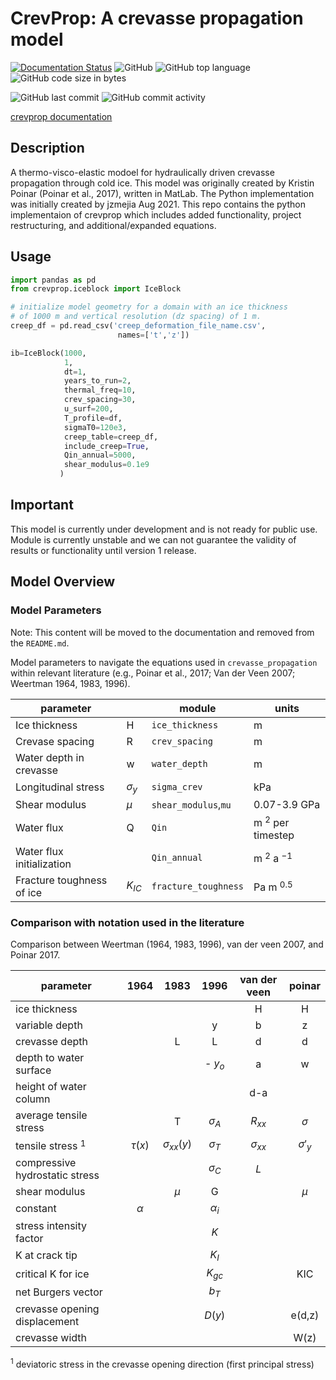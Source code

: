 # CrevProp: A crevasse propagation model
<!-- docs: passing, read the docs -->
[![Documentation Status](https://readthedocs.org/projects/crevasse-propagation/badge/?version=latest)](https://crevasse-propagation.readthedocs.io/en/latest/?badge=latest)
![GitHub](https://img.shields.io/github/license/jzmejia/crevasse_propagation)
![GitHub top language](https://img.shields.io/github/languages/top/jzmejia/crevasse_propagation)
![GitHub code size in bytes](https://img.shields.io/github/languages/code-size/jzmejia/crevasse_propagation)

![GitHub last commit](https://img.shields.io/github/last-commit/jzmejia/crevasse_propagation)
![GitHub commit activity](https://img.shields.io/github/commit-activity/m/jzmejia/crevasse_propagation)

[crevprop documentation](https://crevasse-propagation.readthedocs.io/en/latest/)

## Description

A thermo-visco-elastic modoel for hydraulically driven crevasse
propagation through cold ice.  This model was originally created by
Kristin Poinar (Poinar et al., 2017), written in MatLab. The Python
implementation was initially created by jzmejia Aug 2021. This repo
contains the python implementaion of crevprop which includes added 
functionality, project restructuring, and additional/expanded equations.

## Usage

```python
import pandas as pd
from crevprop.iceblock import IceBlock 

# initialize model geometry for a domain with an ice thickness
# of 1000 m and vertical resolution (dz spacing) of 1 m.
creep_df = pd.read_csv('creep_deformation_file_name.csv', 
                        names=['t','z'])  

ib=IceBlock(1000,
            1, 
            dt=1, 
            years_to_run=2,
            thermal_freq=10,
            crev_spacing=30,
            u_surf=200,
            T_profile=df,
            sigmaT0=120e3,
            creep_table=creep_df,
            include_creep=True,
            Qin_annual=5000,
            shear_modulus=0.1e9
           )
```

## Important

This model is currently under development and is not ready for public use.
Module is currently unstable and we can not guarantee the validity of results
or functionality until version 1 release.

## Model Overview

### Model Parameters

Note: This content will be moved to the documentation and removed from 
the `README.md`.

Model parameters to navigate the equations used in `crevasse_propagation` 
within relevant literature (e.g., Poinar et al., 2017; Van der Veen 2007;
Weertman 1964, 1983, 1996).

| parameter                 |               | module         | units |
| ------------------------- | ------------- | -------------- | ----- |
| Ice thickness             | H             | `ice_thickness`| m |
| Crevase spacing           | R             | `crev_spacing` | m  |
| Water depth in crevasse   | w             | `water_depth`  | m  |
| Longitudinal stress       | $\sigma _{y}$ | `sigma_crev`   | kPa  | |
| Shear modulus             | $\mu$   | `shear_modulus`,`mu`| 0.07-3.9 GPa |
| Water flux                | Q             | `Qin`          | m $^{2}$ per timestep |
| Water flux initialization |               | `Qin_annual`   | m $^{2}$ a $^{-1}$ |
| Fracture toughness of ice | $K_{IC}$      | `fracture_toughness` | Pa m $^{0.5}$  |

### Comparison with notation used in the literature

Comparison between Weertman (1964, 1983, 1996), van der veen 2007, and Poinar 2017.

| parameter                      |   1964   |  1983  |   1996    |van der veen| poinar |
| ------------------------------ | :------: | :----: | :-------: | :---------:| :----: |
| ice thickness                  |          |        |           |  H     | H |
| variable depth                 |          |        |     y     |  b     | z |
| crevasse depth                 |          |   L    |     L     |  d     | d |
| depth to water surface         |          |        | - $y_o$   |  a     | w |
| height of water column         |          |        |           |  d-a   |   |
| average tensile stress         |          |   T    |$\sigma _A$|$R_{xx}$|$\sigma$|
| tensile stress $^1$  |$\tau (x)$|$\sigma _{xx}(y)$|$\sigma _T$|$\sigma_{xx}$|$\sigma'_y$|
| compressive hydrostatic stress |          |        |$\sigma_C$ | $L$    | |
| shear modulus                  |          | $\mu$  |     G     |        |$\mu$ |
| constant                       | $\alpha$ |        |$\alpha _i$|        | |
| stress intensity factor        |          |        | $K$       |        | |
| K at crack tip                 |          |        | $K_I$     |        | |
| critical K for ice             |          |        | $K_{gc}$  |        | KIC|
| net Burgers vector             |          |        | $b_T$     |        | |
| crevasse opening displacement  |          |        | $D(y)$    |        |e(d,z)|
| crevasse width                 |          |        |           |        |W(z)|

$^1$ deviatoric stress in the crevasse opening direction (first principal stress)
